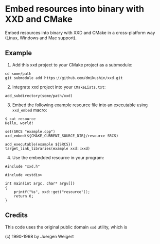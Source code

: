 # Embed resources into binary with XXD and CMake

Embed resources into binary with XXD and CMake in a cross-platform way (Linux, Windows and Mac support).

## Example

1. Add this xxd project to your CMake project as a submodule:

```
cd some/path
git submodule add https://github.com/dmikushin/xxd.git
```

2. Integrate xxd project into your `CMakeLists.txt`:

``` 
add_subdirectory(some/path/xxd)
```

3. Embed the following example resource file into an executable using `xxd_embed` macro:

```
$ cat resource 
Hello, world!
```

```
set(SRCS "example.cpp")
xxd_embed(${CMAKE_CURRENT_SOURCE_DIR}/resource SRCS)

add_executable(example ${SRCS})
target_link_libraries(example xxd::xxd)
```

4. Use the embedded resource in your program:

```
#include "xxd.h"

#include <cstdio>

int main(int argc, char* argv[])
{
	printf("%s", xxd::get("resource"));
	return 0;
}
```

## Credits

This code uses the original public domain `xxd` utility, which is

(c) 1990-1998 by Juergen Weigert

